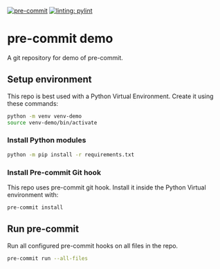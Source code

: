[![pre-commit](https://img.shields.io/badge/pre--commit-enabled-brightgreen?logo=pre-commit)](https://github.com/pre-commit/pre-commit)
[![linting: pylint](https://img.shields.io/badge/linting-pylint-yellowgreen)](https://github.com/PyCQA/pylint)

# pre-commit demo

A git repository for demo of pre-commit.

## Setup environment

This repo is best used with a Python Virtual Environment. Create it using these commands:

```bash
python -m venv venv-demo
source venv-demo/bin/activate
```

### Install Python modules

```bash
python -m pip install -r requirements.txt
```

### Install Pre-commit Git hook

This repo uses pre-commit git hook. Install it inside the Python Virtual environment with:

```bash
pre-commit install
```

## Run pre-commit

Run all configured pre-commit hooks on all files in the repo.

```bash
pre-commit run --all-files
```
